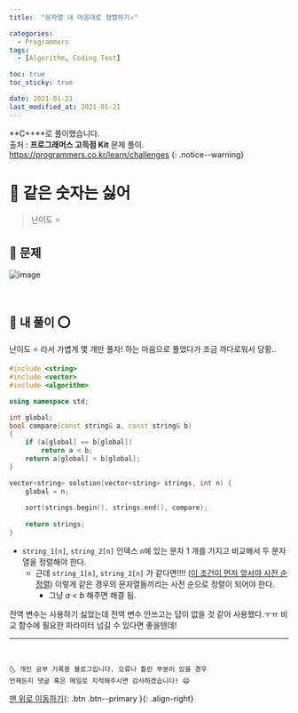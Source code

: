 ```yaml
---
title:  "문자열 내 마음대로 정렬하기⭐" 

categories:
  - Programmers
tags:
  - [Algorithm, Coding Test]

toc: true
toc_sticky: true

date: 2021-01-21
last_modified_at: 2021-01-21
---
```

**C++**로 풀이했습니다.  
출처 : **프로그래머스 고득점 Kit** 문제 풀이. <https://programmers.co.kr/learn/challenges>
{: .notice--warning}

# 📌 같은 숫자는 싫어

> 난이도 ⭐

## 🚀 문제

![image](https://user-images.githubusercontent.com/42318591/105277004-ec001980-5be5-11eb-8c30-9f875c9233fb.png)


<br>

## 🚀 내 풀이 ⭕

난이도 ⭐ 라서 가볍게 몇 개만 풀자! 하는 마음으로 풀었다가 조금 까다로워서 당황.. 

```cpp
#include <string>
#include <vector>
#include <algorithm>

using namespace std;

int global;
bool compare(const string& a, const string& b)
{
    if (a[global] == b[global])
        return a < b;
    return a[global] < b[global];
}

vector<string> solution(vector<string> strings, int n) {
    global = n;
    
    sort(strings.begin(), strings.end(), compare);
    
    return strings;
}
```

- `string_1[n]`, `string_2[n]` 인덱스 `n`에 있는 문자 1 개를 가지고 비교해서 두 문자열을 정렬해야 한다.
  - 근데 `string_1[n]`, `string_2[n]` 가 같다면!!!! (<u>이 조건이 먼저 앞서야 사전 순 정렬</u>) 이렇게 같은 경우의 문자열들끼리는 사전 순으로 정렬이 되어야 한다.
    - 그냥 *a < b* 해주면 해결 됨.


전역 변수는 사용하기 싫었는데 전역 변수 안쓰고는 답이 없을 것 같아 사용했다.ㅜㅠ 비교 함수에 필요한 파라미터 넘길 수 있다면 좋을텐데!



***
<br>

    🌜 개인 공부 기록용 블로그입니다. 오류나 틀린 부분이 있을 경우 
    언제든지 댓글 혹은 메일로 지적해주시면 감사하겠습니다! 😄

[맨 위로 이동하기](#){: .btn .btn--primary }{: .align-right}